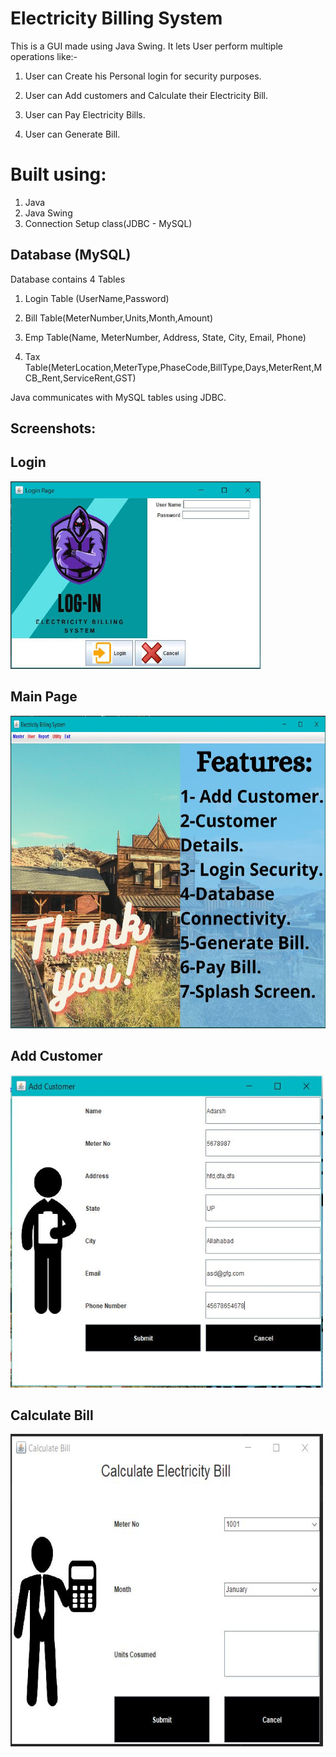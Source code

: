 # Electricity Billing System
This is a GUI made using Java Swing.
It lets User perform multiple operations like:-
1. User can Create his Personal login for security purposes.

2. User can Add customers and Calculate their Electricity Bill.

3. User can Pay Electricity Bills.

4. User can Generate Bill.

# Built using:
1. Java
2. Java Swing
3. Connection Setup class(JDBC - MySQL)

## Database (MySQL)
Database contains 4 Tables

1. Login Table (UserName,Password)

2. Bill Table(MeterNumber,Units,Month,Amount)

3. Emp Table(Name, MeterNumber, Address, State, City, Email, Phone)

4. Tax Table(MeterLocation,MeterType,PhaseCode,BillType,Days,MeterRent,MCB_Rent,ServiceRent,GST)


Java communicates with MySQL tables using JDBC.

## Screenshots:

## Login

<img src="https://github.com/Adarsh9616/Electricity_Billing_System/blob/master/ScreenShots/Login.JPG" width="400" height="300">

## Main Page

<img src="https://github.com/Adarsh9616/Electricity_Billing_System/blob/master/ScreenShots/Main.JPG" width="600" height="500">

## Add Customer

<img src="https://github.com/Adarsh9616/Electricity_Billing_System/blob/master/ScreenShots/AddC.JPG" width="500" height="500">

## Calculate Bill

<img src="https://github.com/Adarsh9616/Electricity_Billing_System/blob/master/ScreenShots/CalculateBill.JPG" width="500" height="500">


